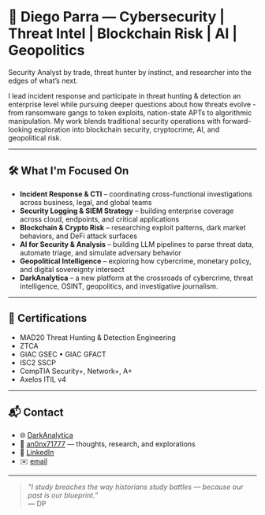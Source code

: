 # 👾 Diego Parra — Cybersecurity | Threat Intel | Blockchain Risk | AI | Geopolitics

Security Analyst by trade, threat hunter by instinct, and researcher into the edges of what’s next.

I lead incident response and participate in threat hunting & detection an enterprise level while pursuing deeper questions about how threats evolve - from ransomware gangs to token exploits, nation-state APTs to algorithmic manipulation. My work blends traditional security operations with forward-looking exploration into blockchain security, cryptocrime, AI, and geopolitical risk.

---

## 🛠 What I'm Focused On

- **Incident Response & CTI** – coordinating cross-functional investigations across business, legal, and global teams
- **Security Logging & SIEM Strategy** – building enterprise coverage across cloud, endpoints, and critical applications
- **Blockchain & Crypto Risk** – researching exploit patterns, dark market behaviors, and DeFi attack surfaces
- **AI for Security & Analysis** – building LLM pipelines to parse threat data, automate triage, and simulate adversary behavior
- **Geopolitical Intelligence** – exploring how cybercrime, monetary policy, and digital sovereignty intersect
- **DarkAnalytica** – a new platform at the crossroads of cybercrime, threat intelligence, OSINT, geopolitics, and investigative journalism.

---

## 📜 Certifications

- MAD20 Threat Hunting & Detection Engineering
- ZTCA
- GIAC GSEC • GIAC GFACT
- ISC2 SSCP
- CompTIA Security+, Network+, A+
- Axelos ITIL v4

---

## 📬 Contact

- 🌐 [DarkAnalytica](https://darkanalytica.org) 
- 📓 [an0nx71777](https://an0nx71777.com) — thoughts, research, and explorations  
- 🔗 [LinkedIn](https://www.linkedin.com/in/dparra801)  
- ✉️ [email](mailto:dpx.777@pm.me)

---

> _“I study breaches the way historians study battles — because our past is our blueprint.”_  
> — DP
